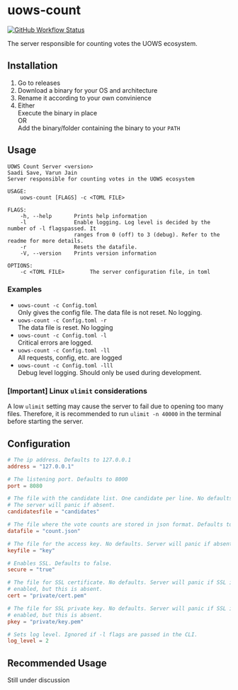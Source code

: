 # uows-count

[![GitHub Workflow Status](https://img.shields.io/github/workflow/status/uows-master/uows-count/Rust?logo=github)](https://github.com/uows-master/uows-count/actions)

The server responsible for counting votes the UOWS ecosystem.

## Installation

1. Go to releases
2. Download a binary for your OS and architecture
3. Rename it according to your own convinience
4. Either \
Execute the binary in place \
OR \
Add the binary/folder containing the binary to your `PATH`

## Usage

```text
UOWS Count Server <version>
Saadi Save, Varun Jain
Server responsible for counting votes in the UOWS ecosystem

USAGE:
    uows-count [FLAGS] -c <TOML FILE>

FLAGS:
    -h, --help       Prints help information
    -l               Enable logging. Log level is decided by the number of -l flagspassed. It
                     ranges from 0 (off) to 3 (debug). Refer to the readme for more details.
    -r               Resets the datafile.
    -V, --version    Prints version information

OPTIONS:
    -c <TOML FILE>        The server configuration file, in toml
```

### Examples

- `uows-count -c Config.toml` \
Only gives the config file. The data file is not reset. No logging.
- `uows-count -c Config.toml -r` \
The data file is reset. No logging
- `uows-count -c Config.toml -l` \
Critical errors are logged.
- `uows-count -c Config.toml -ll` \
All requests, config, etc. are logged
- `uows-count -c Config.toml -lll` \
Debug level logging. Should only be used during development.

### __[Important]__ Linux `ulimit` considerations

A low `ulimit` setting may cause the server to fail due to opening too many files. Therefore, it is recommended to run `ulimit -n 40000` in the terminal before starting the server.

## Configuration

```toml
# The ip address. Defaults to 127.0.0.1
address = "127.0.0.1"

# The listening port. Defaults to 8000
port = 8080

# The file with the candidate list. One candidate per line. No defaults.
# The server will panic if absent.
candidatesfile = "candidates"

# The file where the vote counts are stored in json format. Defaults to count.json.
datafile = "count.json"

# The file for the access key. No defaults. Server will panic if absent.
keyfile = "key"

# Enables SSL. Defaults to false.
secure = "true"

# The file for SSL certificate. No defaults. Server will panic if SSL is
# enabled, but this is absent.
cert = "private/cert.pem"

# The file for SSL private key. No defaults. Server will panic if SSL is
# enabled, but this is absent.
pkey = "private/key.pem"

# Sets log level. Ignored if -l flags are passed in the CLI.
log_level = 2
```

## Recommended Usage

Still under discussion

